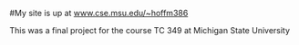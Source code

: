 ﻿#My site is up at www.cse.msu.edu/~hoffm386

This was a final project for the course TC 349 at Michigan State University
